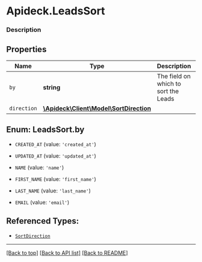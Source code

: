# Apideck.LeadsSort

### Description

## Properties
Name | Type | Description | Notes
------------ | ------------- | ------------- | -------------
`by` | **string** | The field on which to sort the Leads | [optional] 
`direction` | [**\Apideck\Client\Model\SortDirection**](SortDirection.md) |  | [optional] 





<a name="BY"></a>
## Enum: LeadsSort.by


* `CREATED_AT` (value: `'created_at'`)

* `UPDATED_AT` (value: `'updated_at'`)

* `NAME` (value: `'name'`)

* `FIRST_NAME` (value: `'first_name'`)

* `LAST_NAME` (value: `'last_name'`)

* `EMAIL` (value: `'email'`)




## Referenced Types:

* [`SortDirection`](SortDirection.md)

---

[[Back to top]](#) [[Back to API list]](../../../../README.md#documentation-for-api-endpoints) [[Back to README]](../../../../README.md)



